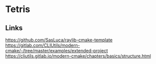 # Tetris


## Links

https://github.com/SasLuca/raylib-cmake-template
https://gitlab.com/CLIUtils/modern-cmake/-/tree/master/examples/extended-project
https://cliutils.gitlab.io/modern-cmake/chapters/basics/structure.html
